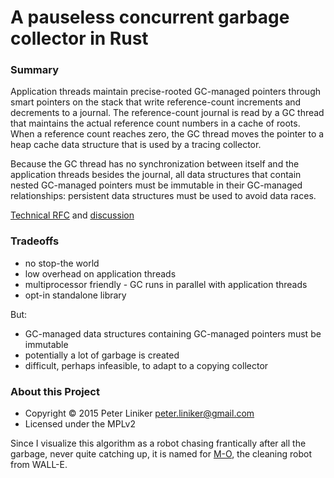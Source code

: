 # A pauseless concurrent garbage collector in Rust

### Summary

Application threads maintain precise-rooted GC-managed pointers through smart
pointers on the stack that write reference-count increments and decrements to a
journal. The reference-count journal is read by a GC thread that
maintains the actual reference count numbers in a cache of roots. When a
reference count reaches zero, the GC thread moves the pointer to a heap cache
data structure that is used by a tracing collector.

Because the GC thread has no synchronization between itself
and the application threads besides the journal, all data structures
that contain nested GC-managed pointers must be immutable in their GC-managed
relationships: persistent data structures must be used to avoid data races.

[Technical RFC](https://github.com/pliniker/mo-gc/blob/master/doc/Project-RFC.md)
and [discussion](https://github.com/pliniker/mo-gc/issues/1)

### Tradeoffs

* no stop-the world
* low overhead on application threads
* multiprocessor friendly - GC runs in parallel with application threads
* opt-in standalone library

But:

* GC-managed data structures containing GC-managed pointers must be immutable
* potentially a lot of garbage is created
* difficult, perhaps infeasible, to adapt to a copying collector

### About this Project

* Copyright &copy; 2015 Peter Liniker <peter.liniker@gmail.com>
* Licensed under the MPLv2

Since I visualize this algorithm as a robot chasing frantically
after all the garbage, never quite catching up, it is named for
[M-O](http://pixar.wikia.com/wiki/M-O), the cleaning robot from WALL-E.
